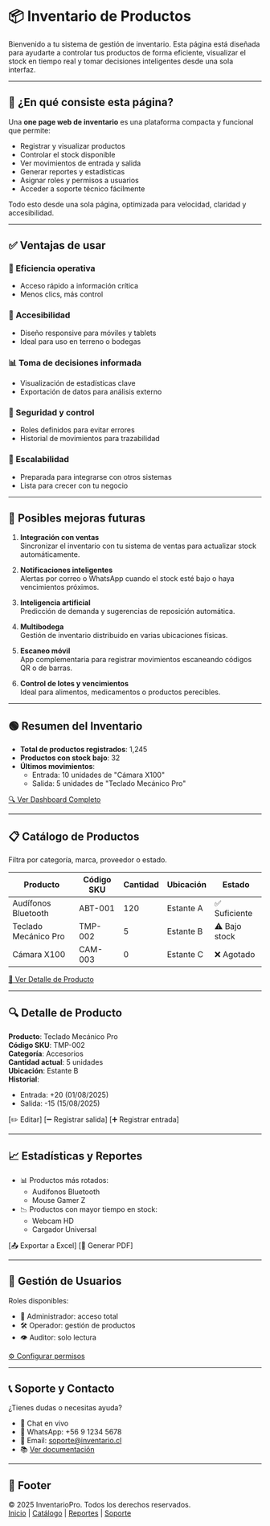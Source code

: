 # 📦 Inventario de Productos

Bienvenido a tu sistema de gestión de inventario. Esta página está diseñada para ayudarte a controlar tus productos de forma eficiente, visualizar el stock en tiempo real y tomar decisiones inteligentes desde una sola interfaz.

---

## 🧾 ¿En qué consiste esta página?

Una **one page web de inventario** es una plataforma compacta y funcional que permite:

- Registrar y visualizar productos
- Controlar el stock disponible
- Ver movimientos de entrada y salida
- Generar reportes y estadísticas
- Asignar roles y permisos a usuarios
- Acceder a soporte técnico fácilmente

Todo esto desde una sola página, optimizada para velocidad, claridad y accesibilidad.

---

## ✅ Ventajas de usar

### 🔄 Eficiencia operativa
- Acceso rápido a información crítica
- Menos clics, más control

### 📱 Accesibilidad
- Diseño responsive para móviles y tablets
- Ideal para uso en terreno o bodegas

### 📊 Toma de decisiones informada
- Visualización de estadísticas clave
- Exportación de datos para análisis externo

### 🔐 Seguridad y control
- Roles definidos para evitar errores
- Historial de movimientos para trazabilidad

### 🧩 Escalabilidad
- Preparada para integrarse con otros sistemas
- Lista para crecer con tu negocio

---

## 🔧 Posibles mejoras futuras

1. **Integración con ventas**  
   Sincronizar el inventario con tu sistema de ventas para actualizar stock automáticamente.

2. **Notificaciones inteligentes**  
   Alertas por correo o WhatsApp cuando el stock esté bajo o haya vencimientos próximos.

3. **Inteligencia artificial**  
   Predicción de demanda y sugerencias de reposición automática.

4. **Multibodega**  
   Gestión de inventario distribuido en varias ubicaciones físicas.

5. **Escaneo móvil**  
   App complementaria para registrar movimientos escaneando códigos QR o de barras.

6. **Control de lotes y vencimientos**  
   Ideal para alimentos, medicamentos o productos perecibles.

---

## 🟢 Resumen del Inventario

- **Total de productos registrados**: 1,245  
- **Productos con stock bajo**: 32  
- **Últimos movimientos**:  
  - Entrada: 10 unidades de "Cámara X100"  
  - Salida: 5 unidades de "Teclado Mecánico Pro"

[🔍 Ver Dashboard Completo](#)

---

## 📋 Catálogo de Productos

Filtra por categoría, marca, proveedor o estado.

| Producto              | Código SKU | Cantidad | Ubicación | Estado     |
|-----------------------|------------|----------|-----------|------------|
| Audífonos Bluetooth   | ABT-001    | 120      | Estante A | ✅ Suficiente |
| Teclado Mecánico Pro  | TMP-002    | 5        | Estante B | ⚠️ Bajo stock |
| Cámara X100           | CAM-003    | 0        | Estante C | ❌ Agotado |

[📁 Ver Detalle de Producto](#)

---

## 🔍 Detalle de Producto

**Producto**: Teclado Mecánico Pro  
**Código SKU**: TMP-002  
**Categoría**: Accesorios  
**Cantidad actual**: 5 unidades  
**Ubicación**: Estante B  
**Historial**:  
- Entrada: +20 (01/08/2025)  
- Salida: -15 (15/08/2025)

[✏️ Editar] [➖ Registrar salida] [➕ Registrar entrada]

---

## 📈 Estadísticas y Reportes

- 📊 Productos más rotados:  
  - Audífonos Bluetooth  
  - Mouse Gamer Z  
- 📉 Productos con mayor tiempo en stock:  
  - Webcam HD  
  - Cargador Universal

[📤 Exportar a Excel] [📄 Generar PDF]

---

## 👥 Gestión de Usuarios

Roles disponibles:

- 👑 Administrador: acceso total  
- 🛠️ Operador: gestión de productos  
- 👁️ Auditor: solo lectura

[⚙️ Configurar permisos](#)

---

## 📞 Soporte y Contacto

¿Tienes dudas o necesitas ayuda?

- 💬 Chat en vivo  
- 📱 WhatsApp: +56 9 1234 5678  
- 📧 Email: soporte@inventario.cl  
- 📚 [Ver documentación](#)

---

## 📌 Footer

© 2025 InventarioPro. Todos los derechos reservados.  
[Inicio](#) | [Catálogo](#) | [Reportes](#) | [Soporte](#)

